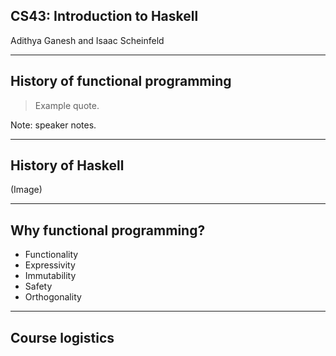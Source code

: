 ## CS43: Introduction to Haskell

Adithya Ganesh and Isaac Scheinfeld

---

## History of functional programming

> Example quote.

Note: speaker notes.

---

## History of Haskell

(Image)

---

## Why functional programming?

* Functionality
* Expressivity
* Immutability
* Safety
* Orthogonality
 
---

## Course logistics





